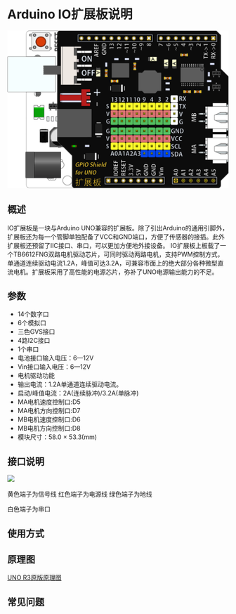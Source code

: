 # Arduino IO扩展板说明   

![](./images/扩展.png)

## 概述
IO扩展板是一块与Arduino UNO兼容的扩展板。除了引出Arduino的通用引脚外，扩展板还为每一个管脚单独配备了VCC和GND端口，方便了传感器的接插。此外扩展板还预留了IIC接口、串口，可以更加方便地外接设备。
IO扩展板上板载了一个TB6612FNG双路电机驱动芯片，可同时驱动两路电机，支持PWM控制方式，单通道连续驱动电流1.2A，峰值可达3.2A，可兼容市面上的绝大部分各种微型直流电机。扩展板采用了高性能的电源芯片，弥补了UNO电源输出能力的不足。

## 参数
- 14个数字口
 - 6个模拟口
 - 三色GVS接口
 - 4路I2C接口
 - 1个串口
 - 电池接口输入电压：6—12V
 - Vin接口输入电压：6—12V
 - 电机驱动功能
 - 输出电流：1.2A单通道连续驱动电流。
 - 启动/峰值电流：2A(连续脉冲)/3.2A(单脉冲)
 - MA电机速度控制口:D5
 - MA电机方向控制口:D7
 - MB电机速度控制口:D6
 - MB电机方向控制口:D8
 - 模块尺寸：58.0 × 53.3(mm)


## 接口说明
![](./images/IOMAP.png)

 黄色端子为信号线
 红色端子为电源线
 绿色端子为地线

 白色端子为串口

## 使用方式

## 原理图
[UNO R3原版原理图](https://www.arduino.cc/en/uploads/Main/Arduino_Uno_Rev3-schematic.pdf)


## 常见问题
